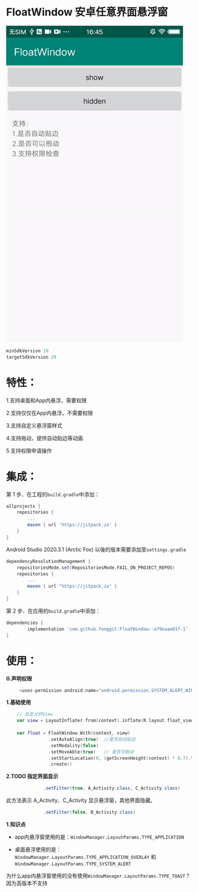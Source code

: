 # FloatWindow 安卓任意界面悬浮窗

![效果演示](/float_window.gif)


```java
minSdkVersion 19
targetSdkVersion 29
```

特性：
===

1.支持桌面和App内悬浮，需要权限

2.支持仅仅在App内悬浮，不需要权限

3.支持自定义悬浮窗样式

4.支持拖动，提供自动贴边等动画

5.支持权限申请操作


集成：
===

第 1 步、在工程的`build.gradle`中添加：

```groovy
allprojects {
	repositories {
		...
		maven { url 'https://jitpack.io' }
	}
}
```
Android Studio 2020.3.1 (Arctic Fox) 以後的版本需要添加至`settings.gradle`
```groovy
dependencyResolutionManagement {
    repositoriesMode.set(RepositoriesMode.FAIL_ON_PROJECT_REPOS)
    repositories {
        ...
        maven { url "https://jitpack.io" }
    }
}
```

第 2 步、在应用的`build.gradle`中添加：

```groovy
dependencies {
        implementation 'com.github.fenggit:FloatWindow:-a79eaae01f-1'
}
```

使用：
===

**0.声明权限**

```java
     <uses-permission android:name="android.permission.SYSTEM_ALERT_WINDOW" />
```


**1.基础使用**

```kotlin
    // 自定义的View
    var view = LayoutInflater.from(context).inflate(R.layout.float_view, null)
    
    var float = FloatWindow.With(context, view)
                .setAutoAlign(true)  //是否自动贴边
                .setModality(false)
                .setMoveAble(true)   // 是否可拖动
                .setStartLocation(0, (getScreenHeight(context) * 0.7).toInt())
                .create()

```


**2.TODO 指定界面显示**

```java
              .setFilter(true, A_Activity.class, C_Activity.class)

```
此方法表示 A_Activity、C_Activity 显示悬浮窗，其他界面隐藏。

```java
              .setFilter(false, B_Activity.class)
```

**1.知识点**
 - app内悬浮窗使用的是：`WindowManager.LayoutParams.TYPE_APPLICATION`
 
 - 桌面悬浮使用的是：`WindowManager.LayoutParams.TYPE_APPLICATION_OVERLAY` 和 `WindowManager.LayoutParams.TYPE_SYSTEM_ALERT`
 
为什么app内悬浮窗使用的没有使用`WindowManager.LayoutParams.TYPE_TOAST`？
因为高版本不支持
